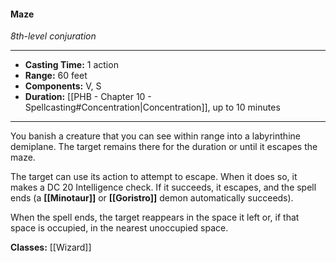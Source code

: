 #### Maze
*8th-level conjuration*
___
- **Casting Time:** 1 action
- **Range:** 60 feet
- **Components:** V, S
- **Duration:** [[PHB - Chapter 10 - Spellcasting#Concentration|Concentration]], up to 10 minutes
---
You banish a creature that you can see within range into a labyrinthine demiplane. The target remains there for the duration or until it escapes the maze.

The target can use its action to attempt to escape. When it does so, it makes a DC 20 Intelligence check. If it succeeds, it escapes, and the spell ends (a **[[Minotaur]]** or **[[Goristro]]** demon automatically succeeds).

When the spell ends, the target reappears in the space it left or, if that space is occupied, in the nearest unoccupied space.

**Classes:** [[Wizard]]